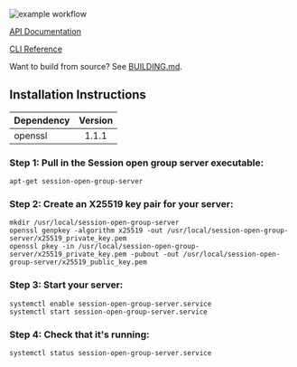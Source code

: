 ![example workflow](https://github.com/nielsandriesse/session-open-group-server/actions/workflows/build.yml/badge.svg)

[API Documentation](https://github.com/nielsandriesse/session-open-group-server/wiki/API-Documentation)

[CLI Reference](https://github.com/nielsandriesse/session-open-group-server/wiki/CLI-Reference)

Want to build from source? See [BUILDING.md](https://github.com/nielsandriesse/session-open-group-server/blob/main/BUILDING.md).

## Installation Instructions

| Dependency    | Version       |
| ------------- |:-------------:|
| openssl       | 1.1.1         |

### Step 1: Pull in the Session open group server executable:

```
apt-get session-open-group-server
```

### Step 2: Create an X25519 key pair for your server:

```
mkdir /usr/local/session-open-group-server
openssl genpkey -algorithm x25519 -out /usr/local/session-open-group-server/x25519_private_key.pem
openssl pkey -in /usr/local/session-open-group-server/x25519_private_key.pem -pubout -out /usr/local/session-open-group-server/x25519_public_key.pem
```

### Step 3: Start your server:

```
systemctl enable session-open-group-server.service
systemctl start session-open-group-server.service
```

### Step 4: Check that it's running:

```
systemctl status session-open-group-server.service
```
